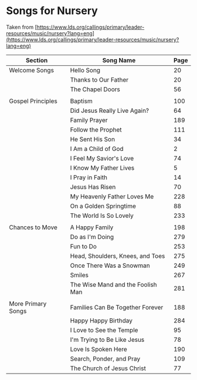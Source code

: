Songs for Nursery
=================

Taken from [https://www.lds.org/callings/primary/leader-resources/music/nursery?lang=eng](https://www.lds.org/callings/primary/leader-resources/music/nursery?lang=eng)

| Section            | Song Name                         | Page |
|--------------------|-----------------------------------|------|
| Welcome Songs      | Hello Song                        | 20   |
|                    | Thanks to Our Father              | 20   |
|                    | The Chapel Doors                  | 56   |
|                    |                                   |      |
| Gospel Principles  | Baptism                           | 100  |
|                    | Did Jesus Really Live Again?      | 64   |
|                    | Family Prayer                     | 189  |
|                    | Follow the Prophet                | 111  |
|                    | He Sent His Son                   | 34   |
|                    | I Am a Child of God               | 2    |
|                    | I Feel My Savior's Love           | 74   |
|                    | I Know My Father Lives            | 5    |
|                    | I Pray in Faith                   | 14   |
|                    | Jesus Has Risen                   | 70   |
|                    | My Heavenly Father Loves Me       | 228  |
|                    | On a Golden Springtime            | 88   |
|                    | The World Is So Lovely            | 233  |
|                    |                                   |      |
| Chances to Move    | A Happy Family                    | 198  |
|                    | Do as I'm Doing                   | 279  |
|                    | Fun to Do                         | 253  |
|                    | Head, Shoulders, Knees, and Toes  | 275  |
|                    | Once There Was a Snowman          | 249  |
|                    | Smiles                            | 267  |
|                    | The Wise Mand and the Foolish Man | 281  |
|                    |                                   |      |
| More Primary Songs | Families Can Be Together Forever  | 188  |
|                    | Happy Happy Birthday              | 284  |
|                    | I Love to See the Temple          | 95   |
|                    | I'm Trying to Be Like Jesus       | 78   |
|                    | Love Is Spoken Here               | 190  |
|                    | Search, Ponder, and Pray          | 109  |
|                    | The Church of Jesus Christ        | 77   |